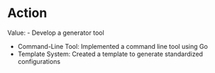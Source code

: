 # Action

Value: - Develop a generator tool
  - Command-Line Tool: Implemented a command line tool using Go
  - Template System: Created a template to generate standardized configurations